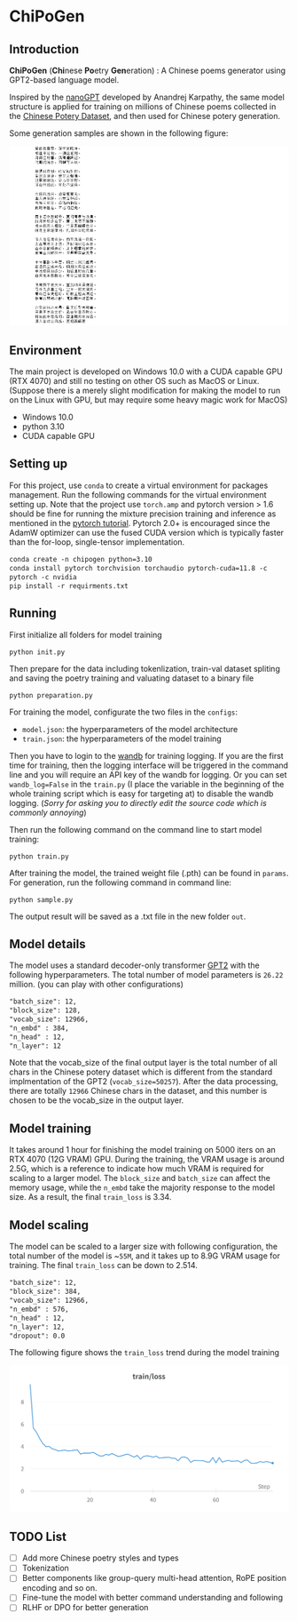 # ChiPoGen


## Introduction
**ChiPoGen** (**Chi**nese **Po**etry **Gen**eration) : A Chinese poems generator using GPT2-based language model.

Inspired by the [nanoGPT](https://github.com/karpathy/nanoGPT) developed by Anandrej Karpathy, the same model structure is applied for training on millions of Chinese poems collected in the [Chinese Potery Dataset](https://github.com/Werneror/Poetry), and then used for Chinese potery generation.

Some generation samples are shown in the following figure:

![](assests/poetry_generated_sample.PNG)

## Environment
The main project is developed on Windows 10.0 with a CUDA capable GPU (RTX 4070) and still no testing on other OS such as MacOS or Linux. (Suppose there is a merely slight modification for making the model to run on the Linux with GPU, but may require some heavy magic work for MacOS)
- Windows 10.0
- python 3.10
- CUDA capable GPU

## Setting up
For this project, use `conda` to create a virtual environment for packages management. Run the following commands for the virtual environment setting up. Note that the project use `torch.amp` and pytorch version > 1.6 should be fine for running the mixture precision training and inference as mentioned in the [pytorch tutorial](https://pytorch.org/docs/stable/amp.html). Pytorch 2.0+ is encouraged since the AdamW optimizer can use the fused CUDA version which is typically faster than the for-loop, single-tensor implementation.

    conda create -n chipogen python=3.10
    conda install pytorch torchvision torchaudio pytorch-cuda=11.8 -c pytorch -c nvidia
    pip install -r requirments.txt

## Running
First initialize all folders for model training

    python init.py

Then prepare for the data including tokenlization, train-val dataset spliting and saving the poetry training and valuating dataset to a binary file

    python preparation.py

For training the model, configurate the two files in the `configs`:

- `model.json`: the hyperparameters of the model architecture
- `train.json`: the hyperparameters of the model training

Then you have to login to the [wandb](https://wandb.ai/site) for training logging. If you are the first time for training, then the logging interface will be triggered in the command line and you will require an API key of the wandb for logging. Or you can set `wandb_log=False` in the `train.py` (I place the variable in the beginning of the whole training script which is easy for targeting at) to disable the wandb logging. (*Sorry for asking you to directly edit the source code which is commonly annoying*)

Then run the following command on the command line to start model training:

    python train.py

After training the model, the trained weight file (.pth) can be found in `params`. For generation, run the following command in command line:

    python sample.py

The output result will be saved as a .txt file in the new folder `out`.


## Model details
The model uses a standard decoder-only transformer [GPT2](https://paperswithcode.com/paper/language-models-are-unsupervised-multitask) with the following hyperparameters. The total number of model parameters is `26.22` million. (you can play with other configurations)

    "batch_size": 12,
    "block_size": 128,
    "vocab_size": 12966,
    "n_embd" : 384,
    "n_head" : 12,
    "n_layer": 12
    
Note that the vocab_size of the final output layer is the total number of all chars in the Chinese potery dataset which is different from the standard implmentation of the GPT2 (`vocab_size=50257`). After the data processing, there are totally `12966` Chinese chars in the dataset, and this number is chosen to be the vocab_size in the output layer.

## Model training
It takes around 1 hour for finishing the model training on 5000 iters on an RTX 4070 (12G VRAM) GPU. During the training, the VRAM usage is around 2.5G, which is a reference to indicate how much VRAM is required for scaling to a larger model. The `block_size` and `batch_size` can affect the memory usage, while the `n_embd` take the majority response to the model size. As a result, the final `train_loss` is 3.34.


## Model scaling
The model can be scaled to a larger size with following configuration, the total number of the model is ~`55M`, and it takes up to 8.9G VRAM usage for training. The final `train_loss` can be down to 2.514.

    "batch_size": 12,
    "block_size": 384,
    "vocab_size": 12966,
    "n_embd" : 576,
    "n_head" : 12,
    "n_layer": 12,
    "dropout": 0.0 

The following figure shows the `train_loss` trend during the model training

![](assests/55M_train_loss.png)

## TODO List
- [ ] Add more Chinese poetry styles and types 
- [ ] Tokenization 
- [ ] Better components like group-query multi-head attention, RoPE position encoding and so on.
- [ ] Fine-tune the model with better command understanding and following
- [ ] RLHF or DPO for better generation